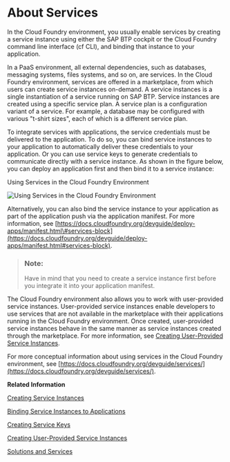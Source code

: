 <!-- loiod1d0fc8e78474494a59caad02259ec7e -->

# About Services

In the Cloud Foundry environment, you usually enable services by creating a service instance using either the SAP BTP cockpit or the Cloud Foundry command line interface \(cf CLI\), and binding that instance to your application.

In a PaaS environment, all external dependencies, such as databases, messaging systems, files systems, and so on, are services. In the Cloud Foundry environment, services are offered in a marketplace, from which users can create service instances on-demand. A service instances is a single instantiation of a service running on SAP BTP. Service instances are created using a specific service plan. A service plan is a configuration variant of a service. For example, a database may be configured with various "t-shirt sizes", each of which is a different service plan.

To integrate services with applications, the service credentials must be delivered to the application. To do so, you can bind service instances to your application to automatically deliver these credentials to your application. Or you can use service keys to generate credentials to communicate directly with a service instance. As shown in the figure below, you can deploy an application first and then bind it to a service instance:

   
  
<a name="loiod1d0fc8e78474494a59caad02259ec7e__fig_mzm_mzf_xbb"/>Using Services in the Cloud Foundry Environment

 ![](images/Using_Services_CF_93c24e7.png "Using Services in the Cloud
                                Foundry
				Environment") 

Alternatively, you can also bind the service instance to your application as part of the application push via the application manifest. For more information, see [https://docs.cloudfoundry.org/devguide/deploy-apps/manifest.html\#services-block](https://docs.cloudfoundry.org/devguide/deploy-apps/manifest.html#services-block).

> ### Note:  
> Have in mind that you need to create a service instance first before you integrate it into your application manifest.

The Cloud Foundry environment also allows you to work with user-provided service instances. User-provided service instances enable developers to use services that are not available in the marketplace with their applications running in the Cloud Foundry environment. Once created, user-provided service instances behave in the same manner as service instances created through the marketplace. For more information, see [Creating User-Provided Service Instances](Creating_User-Provided_Service_Instances_a44355e.md).

For more conceptual information about using services in the Cloud Foundry environment, see [https://docs.cloudfoundry.org/devguide/services/](https://docs.cloudfoundry.org/devguide/services/).

**Related Information**  


[Creating Service Instances](Creating_Service_Instances_8221b74.md "Use the SAP BTP cockpit or the Cloud Foundry Command Line Interface to create service instances:")

[Binding Service Instances to Applications](Binding_Service_Instances_to_Applications_e98280a.md "Use the SAP BTP cockpit or the Cloud Foundry Command Line Interface to bind service instances to applications:")

[Creating Service Keys](Creating_Service_Keys_4514a14.md "You can use service keys to generate credentials to communicate directly with a service instance. Once you configure them for your service, local clients, apps in other spaces, or entities outside your deployment can access your service with these keys.")

[Creating User-Provided Service Instances](Creating_User-Provided_Service_Instances_a44355e.md "User-provided service instances enable you to use services that are not available in the marketplace with your applications running in the Cloud Foundry environment.")

[Solutions and Services](../10-concepts/Solutions_and_Services_7613d9c.md#loio7613d9ce711e1014839a8273b0e91070 "Consume the solutions and services by SAP BTP according to your preferred development environment and use cases.")


